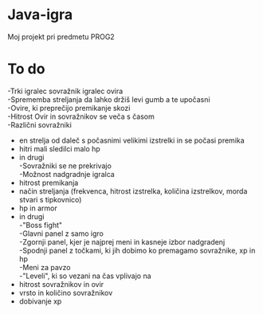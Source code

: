 # Java-igra
Moj projekt pri predmetu PROG2

# To do
-Trki igralec sovražnik igralec ovira  
-Sprememba streljanja da lahko držiš levi gumb a te upočasni  
-Ovire, ki preprečijo premikanje skozi  
-Hitrost Ovir in sovražnikov se veča s časom  
-Različni sovražniki  
* en strelja od daleč s počasnimi velikimi izstrelki in se počasi premika  
* hitri mali sledilci malo hp  
* in drugi  
-Sovražniki se ne prekrivajo  	
-Možnost nadgradnje igralca  
* hitrost premikanja  
* način streljanja (frekvenca, hitrost izstrelka, količina izstrelkov, morda stvari s tipkovnico)
* hp in armor
* in drugi  
-"Boss fight"  
-Glavni panel z samo igro  
-Zgornji panel, kjer je najprej meni in kasneje izbor nadgradenj  
-Spodnji panel z točkami, ki jih dobimo ko premagamo sovražnike, xp in hp  
-Meni za pavzo  
-"Leveli", ki so vezani na čas vplivajo na  
* hitrost sovražnikov in ovir  
* vrsto in količino sovražnikov  
* dobivanje xp  